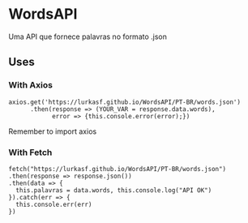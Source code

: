 # WordsAPI
Uma API que fornece palavras no formato .json

## Uses

### With Axios
```
axios.get('https://lurkasf.github.io/WordsAPI/PT-BR/words.json')
      .then(response => (YOUR_VAR = response.data.words),
            error => {this.console.error(error);})
```
Remember to import axios

### With Fetch
```
fetch("https://lurkasf.github.io/WordsAPI/PT-BR/words.json")
.then(response => response.json())
.then(data => {
  this.palavras = data.words, this.console.log("API OK")
}).catch(err => {
  this.console.err(err)
})
```
